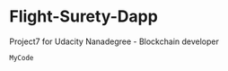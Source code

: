 # Flight-Surety-Dapp
Project7 for Udacity Nanadegree - Blockchain developer


```some code
MyCode
```

